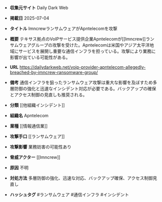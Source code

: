 - **収集元サイト**
Daily Dark Web

- **掲載日**
2025-07-04

- **タイトル**
ImncrewランサムウェアがApntelecomを攻撃

- **概要**
テキサス拠点のVoIPサービス提供企業Apntelecomが[[Imncrew]]ランサムウェアグループの攻撃を受けた。Apntelecomは米国やアジア太平洋地域にサービスを展開し重要な通信インフラを担っている。攻撃により業務に影響が出ている可能性がある。

- **URL**
https://dailydarkweb.net/voip-provider-apntelecom-allegedly-breached-by-imncrew-ransomware-group/

- **備考**
通信インフラを狙ったランサムウェア攻撃は重大な影響を及ぼすため多層防御の強化と迅速なインシデント対応が必要である。バックアップの確保とアクセス制御の見直しも推奨される。

- **分類**
[[他組織インシデント]]

- **組織名**
Apntelecom

- **業種**
[[情報通信業]]

- **攻撃手口**
[[ランサムウェア]]

- **攻撃影響**
業務妨害の可能性あり

- **脅威アクター**
[[Imncrew]]

- **原因**
不明

- **対処方法**
多層防御の強化、迅速な対応、バックアップ確保、アクセス制御見直し

- **ハッシュタグ**
#ランサムウェア #通信インフラ #インシデント
